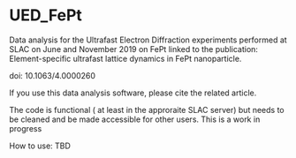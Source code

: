 # UED_FePt
Data analysis for the Ultrafast Electron Diffraction experiments performed at SLAC on June and November 2019 on FePt linked to the publication: 
Element-specific ultrafast lattice dynamics in FePt nanoparticle.

doi: 10.1063/4.0000260

If you use this data analysis software, please cite the related article. 

The code is functional ( at least in the approraite SLAC server) but needs to be cleaned and be made accessible for other users. 
This is a work in progress

How to use: 
TBD

